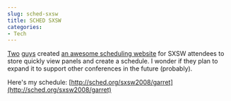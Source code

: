 ```yaml
---
slug: sched-sxsw
title: SCHED SXSW
categories:
- Tech
---
```


[Two](http://chir.ag/about) [guys](http://gtmcknight.org/) created [an awesome scheduling website](http://sched.org/sxsw2008/) for SXSW attendees to store quickly view panels and create a schedule. I wonder if they plan to expand it to support other conferences in the future (probably).

Here's my schedule: [http://sched.org/sxsw2008/garret](http://sched.org/sxsw2008/garret)
